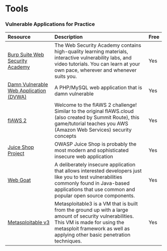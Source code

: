 # Tools

### Vulnerable Applications for Practice

| Resource | Description | Free |
| :--- | :--- | :--- |
| [Burp Suite Web Security Academy](https://portswigger.net/training) | The Web Security Academy contains high-quality learning materials, interactive vulnerability labs, and video tutorials. You can learn at your own pace, wherever and whenever suits you. | Yes |
| [Damn Vulnerable Web Application \(DVWA\)](http://www.dvwa.co.uk/) | A PHP/MySQL web application that is damn vulnerable | Yes |
| [flAWS 2](http://flaws2.cloud/) | Welcome to the flAWS 2 challenge! Similar to the original flAWS.cloud \(also created by Summit Route\), this game/tutorial teaches you AWS \(Amazon Web Services\) security concepts | Yes |
| [Juice Shop Project](https://www.owasp.org/index.php/OWASP_Juice_Shop_Project) | OWASP Juice Shop is probably the most modern and sophisticated insecure web application | Yes |
| [Web Goat](https://webgoat.github.io/WebGoat/) | A deliberately insecure application that allows interested developers just like you to test vulnerabilities commonly found in Java-based applications that use common and popular open source components. | Yes |
| [Metasploitable v3](https://github.com/rapid7/metasploitable3) | Metasploitable3 is a VM that is built from the ground up with a large amount of security vulnerabilities. This VM is made for using the metasploit framework as well as applying other basic penetration techniques. | Yes |

